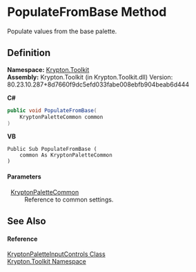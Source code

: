# PopulateFromBase Method


Populate values from the base palette.



## Definition
**Namespace:** <a href="79d2eac2-21f4-54ff-7552-b20c33c30600.md">Krypton.Toolkit</a>  
**Assembly:** Krypton.Toolkit (in Krypton.Toolkit.dll) Version: 80.23.10.287+8d7660f9dc5efd033fabe008ebfb904beab6d444

**C#**
``` C#
public void PopulateFromBase(
	KryptonPaletteCommon common
)
```
**VB**
``` VB
Public Sub PopulateFromBase ( 
	common As KryptonPaletteCommon
)
```



#### Parameters
<dl><dt>  <a href="10cffef4-a905-e22e-bec3-211bf01ee75e.md">KryptonPaletteCommon</a></dt><dd>Reference to common settings.</dd></dl>

## See Also


#### Reference
<a href="1d657713-879b-a1dd-5cb0-5150eabb84c7.md">KryptonPaletteInputControls Class</a>  
<a href="79d2eac2-21f4-54ff-7552-b20c33c30600.md">Krypton.Toolkit Namespace</a>  
